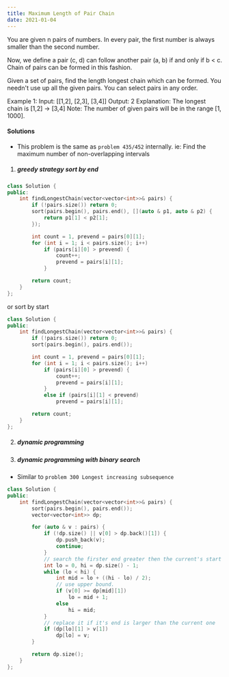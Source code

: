 ```yaml
---
title: Maximum Length of Pair Chain
date: 2021-01-04
---
```

You are given n pairs of numbers. In every pair, the first number is always smaller than the second number.

Now, we define a pair (c, d) can follow another pair (a, b) if and only if b < c. Chain of pairs can be formed in this fashion.

Given a set of pairs, find the length longest chain which can be formed. You needn't use up all the given pairs. You can select pairs in any order.

Example 1:
Input: [[1,2], [2,3], [3,4]]
Output: 2
Explanation: The longest chain is [1,2] -> [3,4]
Note:
The number of given pairs will be in the range [1, 1000].

#### Solutions

- This problem is the same as `problem 435/452` internally. ie: Find the maximum number of non-overlapping intervals

1. ##### greedy strategy sort by end

```cpp
class Solution {
public:
    int findLongestChain(vector<vector<int>>& pairs) {
        if (!pairs.size()) return 0;
        sort(pairs.begin(), pairs.end(), [](auto & p1, auto & p2) {
            return p1[1] < p2[1];
        });

        int count = 1, prevend = pairs[0][1];
        for (int i = 1; i < pairs.size(); i++)
            if (pairs[i][0] > prevend) {
                count++;
                prevend = pairs[i][1];
            }

        return count;
    }
};
```


or sort by start

```cpp
class Solution {
public:
    int findLongestChain(vector<vector<int>>& pairs) {
        if (!pairs.size()) return 0;
        sort(pairs.begin(), pairs.end());

        int count = 1, prevend = pairs[0][1];
        for (int i = 1; i < pairs.size(); i++)
            if (pairs[i][0] > prevend) {
                count++;
                prevend = pairs[i][1];
            }
            else if (pairs[i][1] < prevend)
                prevend = pairs[i][1];

        return count;
    }
};
```

2. ##### dynamic programming


3. ##### dynamic programming with binary search

- Similar to `problem 300 Longest increasing subsequence`

```cpp
class Solution {
public:
    int findLongestChain(vector<vector<int>>& pairs) {
        sort(pairs.begin(), pairs.end());
        vector<vector<int>> dp;

        for (auto & v : pairs) {
            if (!dp.size() || v[0] > dp.back()[1]) {
                dp.push_back(v);
                continue;
            }
            // search the firster end greater then the current's start
            int lo = 0, hi = dp.size() - 1;
            while (lo < hi) {
                int mid = lo + ((hi - lo) / 2);
                // use upper bound.
                if (v[0] >= dp[mid][1])
                    lo = mid + 1;
                else
                    hi = mid;
            }
            // replace it if it's end is larger than the current one
            if (dp[lo][1] > v[1])
                dp[lo] = v;
        }

        return dp.size();
    }
};
```
